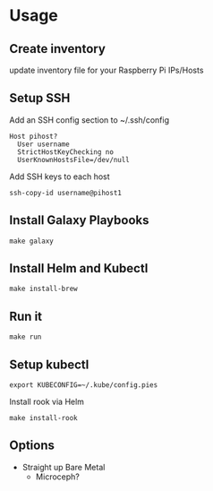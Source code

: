 # Usage

## Create inventory

update inventory file for your Raspberry Pi IPs/Hosts

## Setup SSH

Add an SSH config section to ~/.ssh/config

```
Host pihost?
  User username
  StrictHostKeyChecking no
  UserKnownHostsFile=/dev/null
```

Add SSH keys to each host

```shell
ssh-copy-id username@pihost1
```

## Install Galaxy Playbooks

```shell
make galaxy
```

## Install Helm and Kubectl

```shell
make install-brew
```

## Run it

```shell
make run
```
## Setup kubectl

```shell
export KUBECONFIG=~/.kube/config.pies
```

Install rook via Helm
```shell
make install-rook
```

## Options

* Straight up Bare Metal
  * Microceph?
